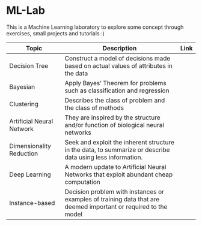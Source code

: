 # ML-Lab

This is a Machine Learning laboratory to explore some concept through exercises, small projects and tutorials :)


Topic                      | Description                                                                          | Link
---------------------------|--------------------------------------------------------------------------------------|--------------
Decision Tree              | Construct a model of decisions made based on actual values of attributes in the data |
Bayesian                   | Apply Bayes’ Theorem for problems such as classification and regression              |
Clustering                 | Describes the class of problem and the class of methods                              |
Artificial Neural Network  | They are inspired by the structure and/or function of biological neural networks     |
Dimensionality Reduction   | Seek and exploit the inherent structure in the data, to summarize or describe data using less information.   |
Deep Learning              | A modern update to Artificial Neural Networks that exploit abundant cheap computation|
Instance-based             | Decision problem with instances or examples of training data that are deemed important or required to the model |
